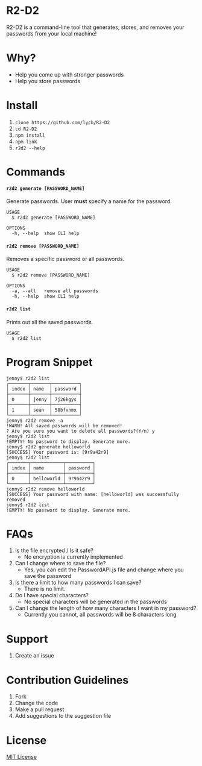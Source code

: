 R2-D2
=====
R2-D2 is a command-line tool that generates, stores, and removes your passwords from your local machine! 

# Why?
* Help you come up with stronger passwords
* Help you store passwords 

# Install
1. `clone https://github.com/lycb/R2-D2`
2. `cd R2-D2` 
3. `npm install`
4. `npm link`
5. `r2d2 --help`

# Commands
<!-- commands -->
#### `r2d2 generate [PASSWORD_NAME]`

Generate passwords. User **must** specify a name for the password. 

```
USAGE
  $ r2d2 generate [PASSWORD_NAME]

OPTIONS
  -h, --help  show CLI help
```

#### `r2d2 remove [PASSWORD_NAME]`

Removes a specific password or all passwords.

```
USAGE
  $ r2d2 remove [PASSWORD_NAME]

OPTIONS
  -a, --all   remove all passwords
  -h, --help  show CLI help
```

#### `r2d2 list`

Prints out all the saved passwords. 

```
USAGE
  $ r2d2 list
```
<!-- commandsstop -->

# Program Snippet
```
jenny$ r2d2 list
┌───────┬───────┬──────────┐
│ index │ name  │ password │
├───────┼───────┼──────────┤
│ 0     │ jenny │ 7j26kgys │
├───────┼───────┼──────────┤
│ 1     │ sean  │ 58bfvnmx │
└───────┴───────┴──────────┘
jenny$ r2d2 remove -a
!WARN! All saved passwords will be removed!
? Are you sure you want to delete all passwords?(Y/n) y
jenny$ r2d2 list
!EMPTY! No password to display. Generate more.
jenny$ r2d2 generate helloworld
[SUCCESS] Your password is: [9r9a42r9]
jenny$ r2d2 list
┌───────┬────────────┬──────────┐
│ index │ name       │ password │
├───────┼────────────┼──────────┤
│ 0     │ helloworld │ 9r9a42r9 │
└───────┴────────────┴──────────┘
jenny$ r2d2 remove helloworld
[SUCCESS] Your password with name: [helloworld] was successfully removed
jenny$ r2d2 list
!EMPTY! No password to display. Generate more.
```

# FAQs
1. Is the file encrypted / Is it safe?
    * No encryption is currently implemented
2. Can I change where to save the file? 
    * Yes, you can edit the PasswordAPI.js file and change where you save the password 
3. Is there a limit to how many passwords I can save?
    * There is no limit.
4. Do I have special characters? 
    * No special characters will be generated in the passwords
5. Can I change the length of how many characters I want in my password? 
    * Currently you cannot, all passwords will be 8 characters long

# Support
1. Create an issue

# Contribution Guidelines
1. Fork
2. Change the code
3. Make a pull request 
4. Add suggestions to the suggestion file

# License
<!-- link below -->
[MIT License](https://github.com/lycb/R2-D2/blob/master/LICENSE) 

